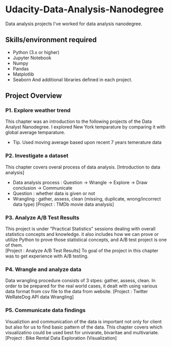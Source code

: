 # Udacity-Data-Analysis-Nanodegree
Data analysis projects I've worked for data analysis nanodegree.

## Skills/environment required
- Python (3.x or higher)
- Jupyter Notebook
- Numpy
- Pandas
- Matplotlib
- Seaborn
And additional libraries defined in each project.

## Project Overview
### P1. Explore weather trend
This chapter was an introduction to the following projects of the Data Analyst Nanodegree.
I explored New York temparature by comparing it with global average temparature.
- Tip. Used moving average based upon recent 7 years temerature data

### P2. Investigate a dataset
This chapter covers overal process of data analysis. 
[Introduction to data analysis]
- Data analysis process : Question -> Wrangle -> Explore -> Draw conclusion -> Communicate
- Question : whether data is given or not
- Wrangling : gather, assess, clean (missing, duplicate, wrong/incorrect data type)
[Project : TMDb movie data analysis]

### P3. Analyze A/B Test Results
This project is under "Practical Statistics" sessions dealing with overall statistics concepts and knowledge. it also includes how we can prove or utilize Python to prove those statistical concepts, and A/B test project is one of them.  
[Project : Analyze A/B Test Results]
To goal of the project in this chapter was to get experience with A/B testing. 

### P4. Wrangle and analyze data
Data wrangling procedure consists of 3 stpes: gather, assess, clean. In order to be prepared for the real world cases, it dealt with using various data format from csv file to the data from website. 
[Project : Twitter WeRateDog API data Wrangling]

### P5. Communicate data findings
Visualiztion and communication of the data is important not only for client but also for us to find basic pattern of the data. This chapter covers which visualizatino could be used best for univarate, bivaritae and multivariate.
[Project : Bike Rental Data Exploration (Visualization]

